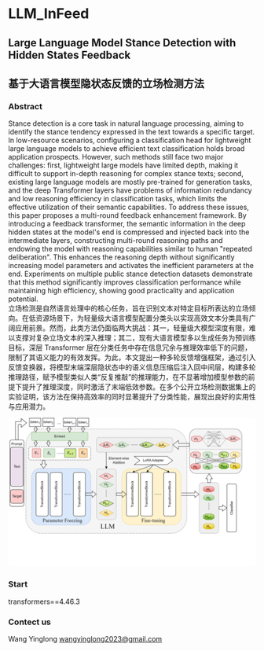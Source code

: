 # LLM_InFeed
## Large Language Model Stance Detection with Hidden States Feedback  
## 基于大语言模型隐状态反馈的立场检测方法

### Abstract
Stance detection is a core task in natural language processing, aiming to identify the stance tendency expressed in the text towards a specific target. In low-resource scenarios, configuring a classification head for lightweight large language models to achieve efficient text classification holds broad application prospects. However, such methods still face two major challenges: first, lightweight large models have limited depth, making it difficult to support in-depth reasoning for complex stance texts; second, existing large language models are mostly pre-trained for generation tasks, and the deep Transformer layers have problems of information redundancy and low reasoning efficiency in classification tasks, which limits the effective utilization of their semantic capabilities. To address these issues, this paper proposes a multi-round feedback enhancement framework. By introducing a feedback transformer, the semantic information in the deep hidden states at the model's end is compressed and injected back into the intermediate layers, constructing multi-round reasoning paths and endowing the model with reasoning capabilities similar to human "repeated deliberation". This enhances the reasoning depth without significantly increasing model parameters and activates the inefficient parameters at the end. Experiments on multiple public stance detection datasets demonstrate that this method significantly improves classification performance while maintaining high efficiency, showing good practicality and application potential.  
立场检测是自然语言处理中的核心任务，旨在识别文本对特定目标所表达的立场倾向。在低资源场景下，为轻量级大语言模型配置分类头以实现高效文本分类具有广阔应用前景。然而，此类方法仍面临两大挑战：其一，轻量级大模型深度有限，难以支撑对复杂立场文本的深入推理；其二，现有大语言模型多以生成任务为预训练目标，深层 Transformer 层在分类任务中存在信息冗余与推理效率低下的问题，限制了其语义能力的有效发挥。为此，本文提出一种多轮反馈增强框架，通过引入反馈变换器，将模型末端深层隐状态中的语义信息压缩后注入回中间层，构建多轮推理路径，赋予模型类似人类“反复推敲”的推理能力，在不显著增加模型参数的前提下提升了推理深度，同时激活了末端低效参数。在多个公开立场检测数据集上的实验证明，该方法在保持高效率的同时显著提升了分类性能，展现出良好的实用性与应用潜力。  

![The Framwork of our Method](./Feedback.png "Framwork")

### Start
transformers==4.46.3

### Contect us  
Wang Yinglong wangyinglong2023@gmail.com

